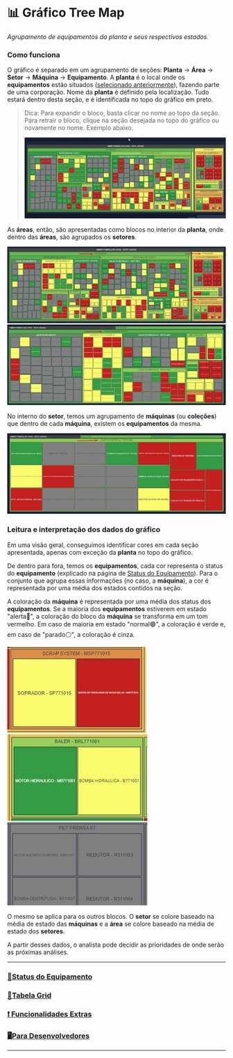 📊 Gráfico Tree Map
===
*Agrupamento de equipamentos da planta e seus respectivos estados.*
<br>

### Como funciona
O gráfico é separado em um agrupamento de seções: **Planta** -> **Área** -> **Setor** -> **Máquina** -> **Equipamento**. A **planta** é o local onde os **equipamentos** estão situados ([selecionado anteriormente](README.md)), fazendo parte de uma corporação. Nome da **planta** é definido pela localização. Tudo estará dentro desta seção, e é identificada no topo do gráfico em preto.

> Dica: Para expandir o bloco, basta clicar no nome ao topo da seção. Para retrair o bloco, clique na seção desejada no topo do gráfico ou novamente no nome. Exemplo abaixo.
>
>![](/imgs/gifs/expandind-blocks.gif "Text to show on mouseover")

As **áreas**, então, são apresentadas como blocos no interior da **planta**, onde dentro das **áreas**, são agrupados os **setores**.

![](/imgs/areas.jpg "Áreas indicadas com setas vermelhas.")
![](/imgs/setor.jpg "Setor expandido. Nome do setor indicado por uma seta.")

No interno do **setor**, temos um agrupamento de **máquinas** (ou **coleções**) que dentro de cada **máquina**, existem os **equipamentos** da mesma.

![](/imgs/maquina.jpg "Máquina e seus equipamentos. Nome da máquina indicado por uma seta.")

### Leitura e interpretação dos dados do gráfico
Em uma visão geral, conseguimos identificar cores em cada seção apresentada, apenas com exceção da **planta** no topo do gráfico.

De dentro para fora, temos os **equipamentos**, cada cor representa o status do **equipamento** (explicado na página de [Status do Equipamento](status_equipamento.md)). Para o conjunto que agrupa essas informações (no caso, a **máquina**), a cor é representada por uma média dos estados contidos na seção.

A coloração da **máquina** é representada por uma média dos status dos **equipamentos**. Se a maioria dos **equipamentos** estiverem em estado "alerta🔴", a coloração do bloco da **máquina** se transforma em um tom vermelho. Em caso de maioria em estado "normal🟢", a coloração é verde e, em caso de "parado⚪", a coloração é cinza.

![](/imgs/maquina-alerta.jpg "Máquina alerta, e seus equipamentos.") 
![](/imgs/maquina-normal.jpg "Máquina normal, e seus equipamentos.")
![](/imgs/maquina-parada.jpg "Máquina parada, e seus equipamentos.")

O mesmo se aplica para os outros blocos. O **setor** se colore baseado na média de estado das **máquinas** e a **área** se colore baseado na média de estado dos **setores**.

A partir desses dados, o analista pode decidir as prioridades de onde serão as próximas análises.


---

### [🔨Status do Equipamento](status_equipamento.md)

### [📅Tabela Grid](tabela_grid.md)

### [❗ Funcionalidades Extras](func_extras.md)

### [🖥️Para Desenvolvedores](for_devs.md)

---